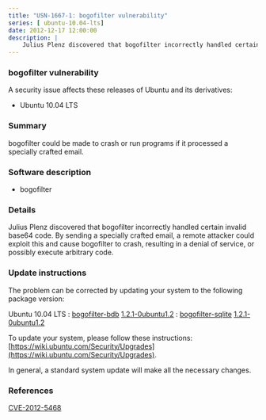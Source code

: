 ```yaml
---
title: "USN-1667-1: bogofilter vulnerability"
series: [ ubuntu-10.04-lts]
date: 2012-12-17 12:00:00
description: |
    Julius Plenz discovered that bogofilter incorrectly handled certain invalid base64 code. By sending a specially crafted email, a remote attacker could exploit this and cause bogofilter to crash, resulting in a denial of service, or possibly execute arbitrary code. 
--- 
```

 
 


### bogofilter vulnerability

A security issue affects these releases of Ubuntu and its derivatives:

* Ubuntu 10.04 LTS

### Summary

bogofilter could be made to crash or run programs if it processed a specially crafted email.

### Software description

* bogofilter 

### Details

Julius Plenz discovered that bogofilter incorrectly handled certain invalid base64 code. By sending a specially crafted email, a remote attacker could exploit this and cause bogofilter to crash, resulting in a denial of service, or possibly execute arbitrary code. 

### Update instructions

The problem can be corrected by updating your system to the following package version:

Ubuntu 10.04 LTS
 : [bogofilter-bdb](https://launchpad.net/ubuntu/+source/bogofilter) <span> [1.2.1-0ubuntu1.2](https://launchpad.net/ubuntu/+source/bogofilter/1.2.1-0ubuntu1.2) </span> 
 : [bogofilter-sqlite](https://launchpad.net/ubuntu/+source/bogofilter) <span> [1.2.1-0ubuntu1.2](https://launchpad.net/ubuntu/+source/bogofilter/1.2.1-0ubuntu1.2) </span> 

To update your system, please follow these instructions: [https://wiki.ubuntu.com/Security/Upgrades](https://wiki.ubuntu.com/Security/Upgrades).

In general, a standard system update will make all the necessary changes. 

### References

 
 [CVE-2012-5468](http://people.ubuntu.com/~ubuntu-security/cve/CVE-2012-5468)
 


